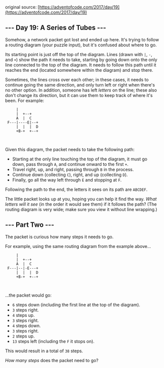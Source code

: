 original source: [https://adventofcode.com/2017/day/19](https://adventofcode.com/2017/day/19)
## --- Day 19: A Series of Tubes ---
Somehow, a network packet got lost and ended up here.  It's trying to follow a routing diagram (your puzzle input), but it's confused about where to go.

Its starting point is just off the top of the diagram. Lines (drawn with <code>|</code>, <code>-</code>, and <code>+</code>) show the path it needs to take, starting by going down onto the only line connected to the top of the diagram. It needs to follow this path until it reaches the end (located somewhere within the diagram) and stop there.

Sometimes, the lines cross over each other; in these cases, it needs to continue going the same direction, and only turn left or right when there's no other option.  In addition, someone has left <em>letters</em> on the line; these also don't change its direction, but it can use them to keep track of where it's been. For example:

<pre>
<code>     |          
     |  +--+    
     A  |  C    
 F---|----E|--+ 
     |  |  |  D 
     +B-+  +--+ 

</code>
</pre>

Given this diagram, the packet needs to take the following path:


 - Starting at the only line touching the top of the diagram, it must go down, pass through <code>A</code>, and continue onward to the first <code>+</code>.
 - Travel right, up, and right, passing through <code>B</code> in the process.
 - Continue down (collecting <code>C</code>), right, and up (collecting <code>D</code>).
 - Finally, go all the way left through <code>E</code> and stopping at <code>F</code>.

Following the path to the end, the letters it sees on its path are <code>ABCDEF</code>.

The little packet looks up at you, hoping you can help it find the way.  <em>What letters will it see</em> (in the order it would see them) if it follows the path? (The routing diagram is very wide; make sure you view it without line wrapping.)


## --- Part Two ---
The packet is curious how many steps it needs to go.

For example, using the same routing diagram from the example above...

<pre>
<code>     |          
     |  +--+    
     A  |  C    
 F---|--|-E---+ 
     |  |  |  D 
     +B-+  +--+ 

</code>
</pre>

...the packet would go:


 - <code>6</code> steps down (including the first line at the top of the diagram).
 - <code>3</code> steps right.
 - <code>4</code> steps up.
 - <code>3</code> steps right.
 - <code>4</code> steps down.
 - <code>3</code> steps right.
 - <code>2</code> steps up.
 - <code>13</code> steps left (including the <code>F</code> it stops on).

This would result in a total of <code>38</code> steps.

<em>How many steps</em> does the packet need to go?


